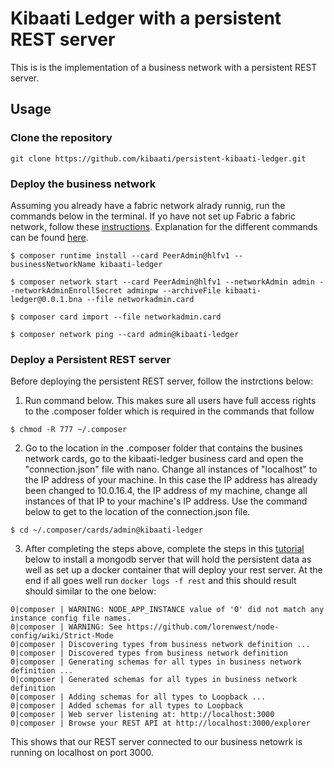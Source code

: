 # Kibaati Ledger with a persistent REST server

This is is the implementation of a business network with a persistent REST server.

## Usage
  
### Clone the repository
  
```
git clone https://github.com/kibaati/persistent-kibaati-ledger.git
```

### Deploy the business network
  
Assuming you already have a fabric network alrady runnig, run the commands below in the terminal. If yo have not set up Fabric a fabric network, follow these [instructions](https://hyperledger.github.io/composer/installing/development-tools.html). Explanation for the different commands can be found [here](https://hyperledger.github.io/composer/tutorials/developer-tutorial.html).
  
```
$ composer runtime install --card PeerAdmin@hlfv1 --businessNetworkName kibaati-ledger

$ composer network start --card PeerAdmin@hlfv1 --networkAdmin admin --networkAdminEnrollSecret adminpw --archiveFile kibaati-ledger@0.0.1.bna --file networkadmin.card

$ composer card import --file networkadmin.card

$ composer network ping --card admin@kibaati-ledger
```
  
### Deploy a Persistent REST server
  
Before deploying the persistent REST server, follow the instrctions below:
1. Run command below. This makes sure all users have full access rights to the .composer folder which is required in the commands that follow
  
```
$ chmod -R 777 ~/.composer
```
  
2. Go to the location in the .composer folder that contains the busines network cards, go to the kibaati-ledger business card and open the "connection.json" file with nano. Change all instances of "localhost" to the IP address of your machine. In this case the IP address has already been changed to 10.0.16.4, the IP address of my machine, change all instances of that IP to your machine's IP address. Use the command below to get to the location of the connection.json file.
  
```
$ cd ~/.composer/cards/admin@kibaati-ledger
```
  
3. After completing the steps above, complete the steps in this [tutorial](https://hyperledger.github.io/composer/integrating/deploying-the-rest-server.html) below to install a mongodb server that will hold the persistent data as well as set up a docker container that will deploy your rest server. At the end if all goes well run `docker logs -f rest` and this should result should similar to the one below:
  
```
0|composer | WARNING: NODE_APP_INSTANCE value of '0' did not match any instance config file names.
0|composer | WARNING: See https://github.com/lorenwest/node-config/wiki/Strict-Mode
0|composer | Discovering types from business network definition ...
0|composer | Discovered types from business network definition
0|composer | Generating schemas for all types in business network definition ...
0|composer | Generated schemas for all types in business network definition
0|composer | Adding schemas for all types to Loopback ...
0|composer | Added schemas for all types to Loopback
0|composer | Web server listening at: http://localhost:3000
0|composer | Browse your REST API at http://localhost:3000/explorer
```
This shows that our REST server connected to our business netowrk is running on localhost on port 3000.
